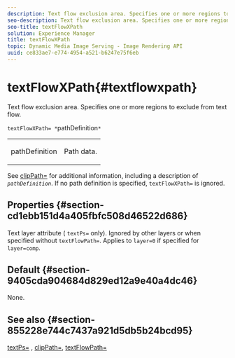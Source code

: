 ```yaml
---
description: Text flow exclusion area. Specifies one or more regions to exclude from text flow.
seo-description: Text flow exclusion area. Specifies one or more regions to exclude from text flow.
seo-title: textFlowXPath
solution: Experience Manager
title: textFlowXPath
topic: Dynamic Media Image Serving - Image Rendering API
uuid: ce833ae7-e774-4954-a521-b6247e75f6eb
---
```


# textFlowXPath{#textflowxpath}

Text flow exclusion area. Specifies one or more regions to exclude from text flow.

 `textFlowXPath= *`pathDefinition`*`

<table id="simpletable_7E0EA48AEBB5426CBE948FCA18882C66"> 
 <tr class="strow"> 
  <td class="stentry"> <p><span class="varname"> pathDefinition</span> </p> </td> 
  <td class="stentry"> <p>Path data. </p></td> 
 </tr> 
</table>

See [clipPath=](../../../../../is-api/http-ref/image-serving-api-ref/c-http-protocol-reference/c-command-reference/r-clippath.md#reference-8139b1b52dc54749b51b109521ddf83d) for additional information, including a description of *`pathDefinition`*. If no path definition is specified, `textFlowXPath=` is ignored.

## Properties {#section-cd1ebb151d4a405fbfc508d46522d686}

Text layer attribute ( `textPs=` only). Ignored by other layers or when specified without `textFlowPath=`. Applies to `layer=0` if specified for `layer=comp`.

## Default {#section-9405cda904684d829ed12a9e40a4dc46}

None.

## See also {#section-855228e744c7437a921d5db5b24bcd95}

[textPs=](../../../../../is-api/http-ref/image-serving-api-ref/c-http-protocol-reference/c-command-reference/r-textps.md#reference-4209a2a6169f44278da2647cfb0cd767) , [clipPath=](../../../../../is-api/http-ref/image-serving-api-ref/c-http-protocol-reference/c-command-reference/r-clippath.md#reference-8139b1b52dc54749b51b109521ddf83d), [textFlowPath=](../../../../../is-api/http-ref/image-serving-api-ref/c-http-protocol-reference/c-command-reference/r-textflowpath.md#reference-0b8d9493d71342f0b6a64a6d221584ef) 

